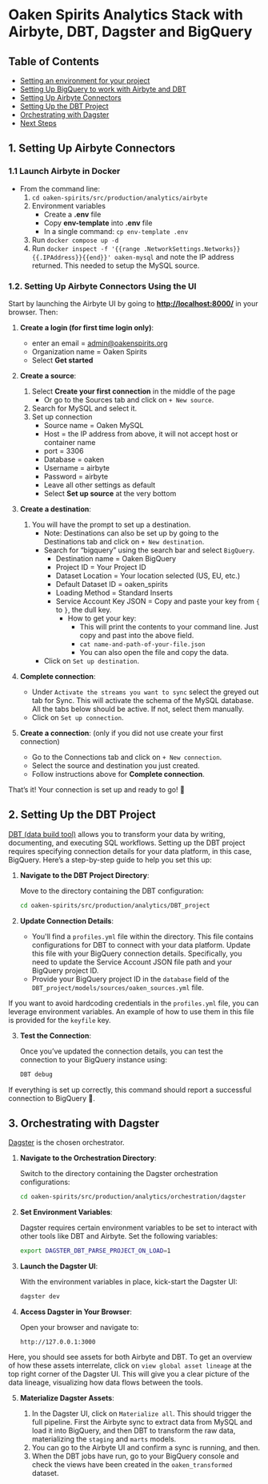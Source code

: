 # Oaken Spirits Analytics Stack with Airbyte, DBT, Dagster and BigQuery

## Table of Contents


- [Setting an environment for your project](#1-setting-an-environment-for-your-project)
- [Setting Up BigQuery to work with Airbyte and DBT](#2-setting-up-bigquery)
- [Setting Up Airbyte Connectors](#3-setting-up-airbyte-connectors)
- [Setting Up the DBT Project](#4-setting-up-the-dbt-project)
- [Orchestrating with Dagster](#5-orchestrating-with-dagster)
- [Next Steps](#next-steps)

## 1. Setting Up Airbyte Connectors

### 1.1 Launch Airbyte in Docker

- From the command line:
    1. `cd oaken-spirits/src/production/analytics/airbyte`
    1. Environment variables
        - Create a **.env** file
        - Copy **env-template** into **.env** file
        - In a single command: `cp env-template .env`
    1. Run `docker compose up -d`
    1. Run `docker inspect -f '{{range .NetworkSettings.Networks}}{{.IPAddress}}{{end}}' oaken-mysql` and note the IP address returned. This needed to setup the MySQL source.

### 1.2. Setting Up Airbyte Connectors Using the UI

Start by launching the Airbyte UI by going to **<http://localhost:8000/>** in your browser. Then:

1. **Create a login (for first time login only)**:
    - enter an email = <admin@oakenspirits.org>
    - Organization name = Oaken Spirits
    - Select **Get started**

1. **Create a source**:
    1. Select **Create your first connection** in the middle of the page
        - Or go to the Sources tab and click on `+ New source`.
    1. Search for MySQL and select it.
    1. Set up connection
        - Source name = Oaken MySQL
        - Host = the IP address from above, it will not accept host or container name
        - port = 3306
        - Database = oaken
        - Username = airbyte
        - Password = airbyte
        - Leave all other settings as default
        - Select **Set up source** at the very bottom

1. **Create a destination**:
    1. You will have the prompt to set up a destination.
        - Note: Destinations can also be set up by going to the Destinations tab and click on `+ New destination`.
        - Search for “bigquery” using the search bar and select `BigQuery`.
            - Destination name = Oaken BigQuery
            - Project ID = Your Project ID
            - Dataset Location = Your location selected (US, EU, etc.)
            - Default Dataset ID = oaken_spirits
            - Loading Method = Standard Inserts
            - Service Account Key JSON = Copy and paste your key from `{` to `}`, the dull key.
                - How to get your key:
                    - This will print the contents to your command line. Just copy and past into the above field.
                    - `cat name-and-path-of-your-file.json`
                    - You can also open the file and copy the data.
        - Click on `Set up destination`.

1. **Complete connection**:
    - Under `Activate the streams you want to sync` select the greyed out tab for Sync. This will activate the schema of the MySQL database. All the tabs below should be active. If not, select them manually.
    - Click on `Set up connection`.

1. **Create a connection**: (only if you did not use create your first connection)
    - Go to the Connections tab and click on `+ New connection`.
    - Select the source and destination you just created.
    - Follow instructions above for **Complete connection**.

That’s it! Your connection is set up and ready to go! 🎉

## 2. Setting Up the DBT Project

[DBT (data build tool)](https://www.getDBT.com/) allows you to transform your data by writing, documenting, and executing SQL workflows. Setting up the DBT project requires specifying connection details for your data platform, in this case, BigQuery. Here’s a step-by-step guide to help you set this up:

1. **Navigate to the DBT Project Directory**:

    Move to the directory containing the DBT configuration:

    ```bash
    cd oaken-spirits/src/production/analytics/DBT_project
    ```

2. **Update Connection Details**:

   - You'll find a `profiles.yml` file within the directory. This file contains configurations for DBT to connect with your data platform. Update this file with your BigQuery connection details. Specifically, you need to update the Service Account JSON file path and your BigQuery project ID.
   - Provide your BigQuery project ID in the `database` field of the `DBT_project/models/sources/oaken_sources.yml` file.

If you want to avoid hardcoding credentials in the `profiles.yml` file, you can leverage environment variables. An example of how to use them in this file is provided for the `keyfile` key.

3. **Test the Connection**:

   Once you’ve updated the connection details, you can test the connection to your BigQuery instance using:

    ```bash
    DBT debug
    ```

If everything is set up correctly, this command should report a successful connection to BigQuery 🎉.

## 3. Orchestrating with Dagster

[Dagster](https://dagster.io/) is the chosen orchestrator.

1. **Navigate to the Orchestration Directory**:

    Switch to the directory containing the Dagster orchestration configurations:

    ```bash
    cd oaken-spirits/src/production/analytics/orchestration/dagster
    ```

2. **Set Environment Variables**:

   Dagster requires certain environment variables to be set to interact with other tools like DBT and Airbyte. Set the following variables:

    ```bash
    export DAGSTER_DBT_PARSE_PROJECT_ON_LOAD=1
    ```

3. **Launch the Dagster UI**:

    With the environment variables in place, kick-start the Dagster UI:

    ```bash
    dagster dev
    ```

4. **Access Dagster in Your Browser**:

    Open your browser and navigate to:

    ```text
    http://127.0.0.1:3000
    ```

Here, you should see assets for both Airbyte and DBT. To get an overview of how these assets interrelate, click on `view global asset lineage` at the top right corner of the Dagster UI. This will give you a clear picture of the data lineage, visualizing how data flows between the tools.

5. **Materialize Dagster Assets**:

    1. In the Dagster UI, click on `Materialize all`. This should trigger the full pipeline. First the Airbyte sync to extract data from MySQL and load it into BigQuery, and then DBT to transform the raw data, materializing the `staging` and `marts` models.
    1. You can go to the Airbyte UI and confirm a sync is running, and then.
    1. When the DBT jobs have run, go to your BigQuery console and check the views have been created in the `oaken_transformed` dataset.
